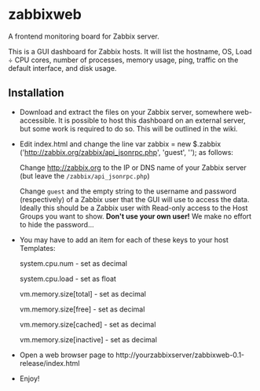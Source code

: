 zabbixweb
=========

A frontend monitoring board for Zabbix server.

This is a GUI dashboard for Zabbix hosts. It will list the hostname, OS, Load ÷ CPU cores, number of processes, memory usage, ping, traffic on the default interface, and disk usage.

Installation
------------

* Download and extract the files on your Zabbix server, somewhere web-accessible. It is possible to host this dashboard on an external server, but some work is required to do so. This will be outlined in the wiki.

* Edit index.html and change the line var zabbix = new $.zabbix ('http://zabbix.org/zabbix/api_jsonrpc.php', 'guest', ''); as follows:

  Change http://zabbix.org to the IP or DNS name of your Zabbix server (but leave the `/zabbix/api_jsonrpc.php`)

  Change `guest` and the empty string to the username and password (respectively) of a Zabbix user that the GUI will use to access the data. Ideally this should be a Zabbix user with Read-only access to the Host Groups you want to show. **Don't use your own user!** We make no effort to hide the password...

* You may have to add an item for each of these keys to your host Templates:

    system.cpu.num - set as decimal

    system.cpu.load - set as float

    vm.memory.size[total] - set as decimal

    vm.memory.size[free] - set as decimal

    vm.memory.size[cached] - set as decimal

    vm.memory.size[inactive] - set as decimal

* Open a web browser page to http://yourzabbixserver/zabbixweb-0.1-release/index.html

* Enjoy!
